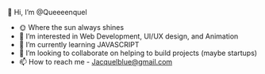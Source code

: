 👋 Hi, I’m @Queeeenquel
- 🌞 Where the sun always shines
- 👀 I’m interested in Web Development, UI/UX design, and Animation
- 🌱 I’m currently learning JAVASCRIPT
- 💞️ I’m looking to collaborate on helping to build projects (maybe startups)
- 📫 How to reach me - Jacquelblue@gmail.com
